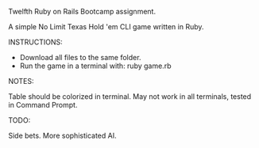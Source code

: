 Twelfth Ruby on Rails Bootcamp assignment.

A simple No Limit Texas Hold 'em CLI game written in Ruby.

INSTRUCTIONS:

- Download all files to the same folder.
- Run the game in a terminal with:
     ruby game.rb

NOTES:

Table should be colorized in terminal. May not work in all terminals, tested in Command Prompt.

TODO:

Side bets.
More sophisticated AI.
